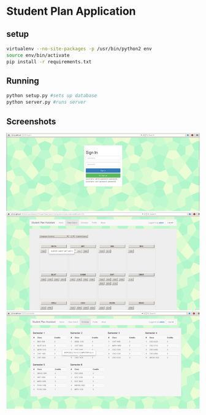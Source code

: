 # Student Plan Application

## setup
```bash
virtualenv --no-site-packages -p /usr/bin/python2 env
source env/bin/activate
pip install -r requirements.txt
```

## Running
```bash
python setup.py #sets up database
python server.py #runs server
```
## Screenshots

![screenshot](screenshots/screenshot1.png "Screenshot")
![screenshot](screenshots/screenshot2.png "Screenshot")
![screenshot](screenshots/screenshot3.png "Screenshot")
